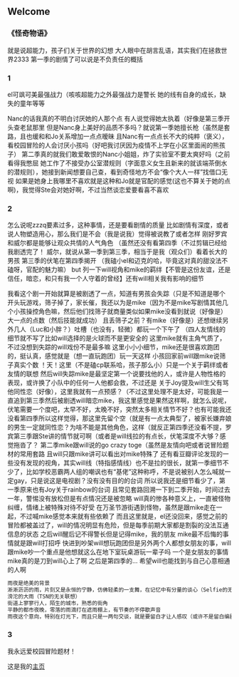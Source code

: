 ## Welcome



### 《怪奇物语》

就是说超能力，孩子们关于世界的幻想
大人眼中在胡言乱语，其实我们在拯救世界2333
第一季的剧情了可以说是不负责任的概括

### 1

el可飒可美最强战力（咳咳超能力之外最强战力是警长
她的线有自身的成长，缺失的童年等等

Nanc的话我真的不明白讨厌她的人那个点
有人说觉得她太执着（好像是第三季开头查老鼠那里
但是Nanc身上美好的品质不多吗？就说第一季她擅长枪（虽然是套路，且也缓和和Jo关系增加一点点暧昧
且Nanc有一点点长不大的纯粹（褒义），看校园冒险的人会讨厌小孩吗（好吧我讨厌因为疫情不上学在小区里面闹的熊孩子）
第二季真的就我们敢爱敢恨的Nanc小姐姐，炸了实验室不要太爽好吗（之前看得我憋屈
她工作了不接受办公室潜规则（字面意义女生且新来的就该端茶倒水的潜规则），她接到新闻想要自己查，看到奇怪地方不会“像个大人一样”找借口无视
如果是她身上我哪里不喜欢就是这种和Jo就是官配的感觉(这也不算关于她的点啊)，我觉得Ste会对她好啊，不过当然谈恋爱要看喜不喜欢

### 2

怎么说呢zzzq要素过多，这种事情，还是要看剧情的质量
比如剧情有深度，或者说人物塑造用心，那么我们是不会（我是说我）觉得被说教了或者怎样
刚好罗宾和威尔都是能够让观众共情的人气角色
（虽然还没有看第四季（不过剪辑已经给我剧透完了！
威尔，就说从第一季到第三季，相当于是我（观众们）看着长大的男孩
第三季的伏笔在第四季揭开
（我磕小el和迈克的哈，毕竟这对真的甜没法不磕呀，官配的魅力嘛）
but
列一下will视角和mike的羁绊【不管是这份友谊，还是信任，暗恋，和只有我一个人守着的曾经】还有will相关我有影响的细节

我看这个剧一开始就算是被剧透了一点，知道有男孩会失踪（只是不知道是哪个
开头玩游戏，筛子掉了，家长催，我还以为是mike（因为不是mike写剧情其他几个小孩操控角色嘛，然后他们找筛子就商量类似如果mike没看到就说（好像是）大一点的点数（然后技能就成功）
且丢筛子之前？有mike（好像是）还想继续另外几人（Luc和小胖？）吐槽（也没有，轻微）都玩一个下午了
（四人友情线的细节就不写了比如will选择的是火球而不是更安全的
这里mike就有主角气质了，不过没想到失踪的will戏份不是最多嘛
这里小小小细节，mike还是很喜欢跑团的，挺认真，感觉就是（想一直玩跑团）玩一天这样
小孩回家前will跟mike说筛子真实个数
！天！这里（不是磕cp联系哈，孩子那么小）只是一个关于羁绊或者友情的联想
然后will失踪mike是最坚定第一个说要找他的人，或许是人物性格的表现，或许换了小队中的任何一人他都会救，不过还是
关于Joy提及will生父有骂他同性恋（好像），这里我就有一点预感？（不过这里处理不是太好，可能我是一直追到第三季然后被剧透will暗恋mike，我这里感觉是果然这样啊，就怎么说呢，伏笔需要一个度吧，太早不好，太晚不好，突然太多相关情节不好？也有可能我还没看第四季所以这样觉得，那这里先留个空（就是有一点太典型了，被家长嫌弃娘的男生一定就同性恋？为啥不能是其他角色，这样（就反正第四季还没看不提，罗宾第三季跟Ste讲的情节就可啊（或者是will线拉的有点长，伏笔深度不大够？感觉拖沓了？
第二季mike跟will说的go crazy toge（虽然是友情向吧或者说冒险题材的常用套路
且will只跟mike讲可以看出对mike特殊了
还有看豆瓣评论发现的一些没有发现的视角，其实will线（特指感情线）也不是拉的很长，就第一季细节不少了，比如学校恶霸两人组的嘲讽也有“基佬”这种称呼，不是说被别人怎么喊就一定gay，只是说这是电视剧？没有没有目的的台词
所以说我还是细节看少了，第一季原来也有Joy关于rainbow的台词
且常见套路回溯一下到二季开始，时间过去一年，警惕没有放松但是有点情况还是被忽略
will真的惨各种意义上，一直被怪物纠缠，情绪上被特殊对待不好受
在万圣节游街遇到怪物，虽然是跟mike走在一起，不过喊mike感觉本来就有些依赖了
而且这里就是，el还没回来，感觉之前的冒险都被盖过了，will的情况明显有危险，但是每季前期大家都是割裂的没法互通信息的状态
之后will醒后记不得警长但是记得mike，我的朋友
mike最不后悔的事情就是跟will打招呼
快进到吵架will想玩跑团但是另外两个人都想女朋友的事，will跟mike吵一个重点是他想就这么在地下室玩桌游玩一辈子吗
一个是女朋友的事情
mike真的是刀到will心上了啊
之后是第四季的...
希望will也能找到与自己心意相通的人啊

```markdown
雨夜是绝美的背景
淅淅沥沥的雨，片刻又是永恒的宁静，仿佛轻柔的一支舞，在记忆中有分量的谈心（Selfie的无关联想-再到爱乐之城？没下雨啊？但是颜色，雨夜的颜色，星空的颜色，未灭灯火的颜色）
滂沱的大雨（TSN的无关联想）
街道上寥寥行人，陌生的城市，熟悉的街角
平静的都市夜晚，零落的雨滴打在遮雨棚上，有节奏的不停歇声音
雨夜这个意向，特别在灯光下，而且只是一两句交谈，就是要留白才让人感叹（或许不是留白编剧根本没想那么多but不重要（唉我垃圾的文笔和表达能力
```
### 3

我永远爱校园冒险题材！

这是我的[主页](https://judithabc.github.io/)
